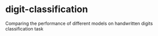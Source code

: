 # digit-classification
Comparing the performance of different models on handwritten digits classification task
